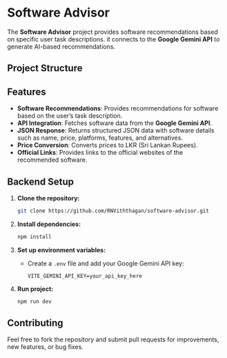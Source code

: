 # Software Advisor

The **Software Advisor** project provides software recommendations based on specific user task descriptions. it connects to the **Google Gemini API** to generate AI-based recommendations.

## Project Structure


## Features

- **Software Recommendations**: Provides recommendations for software based on the user’s task description.
- **API Integration**: Fetches software data from the **Google Gemini API**.
- **JSON Response**: Returns structured JSON data with software details such as name, price, platforms, features, and alternatives.
- **Price Conversion**: Converts prices to LKR (Sri Lankan Rupees).
- **Official Links**: Provides links to the official websites of the recommended software.

## Backend Setup

1. **Clone the repository:**
    ```bash
    git clone https://github.com/RNViththagan/software-advisor.git
    ```
2. **Install dependencies:**
    ```bash
    npm install
    ```

3. **Set up environment variables:**
    - Create a `.env` file and add your Google Gemini API key:
      ```
      VITE_GEMINI_API_KEY=your_api_key_here
      ```

4. **Run project:**
    ```bash
    npm run dev   
   ```
   

## Contributing

Feel free to fork the repository and submit pull requests for improvements, new features, or bug fixes.
